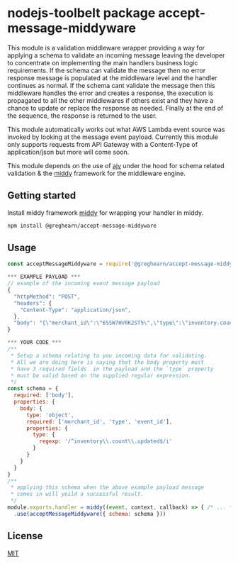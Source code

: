 # nodejs-toolbelt package accept-message-middyware
This module is a validation middleware wrapper providing a way for applying a schema to validate an incoming message leaving the developer to concentrate on implementing the main handlers business logic requirements.
If the schema can validate the message then no error response message is populated at the middleware level and the handler continues as normal.
If the schema cant validate the message then this middleware handles the error and creates a
response, the execution is propagated to all the other middlewares if others exist and they have a chance to update or replace the response as needed. 
Finally at the end of the sequence, the response is returned to the user.

This module automatically works out what AWS Lambda event source was invoked by looking at the message event payload. Currently this module only supports requests from API Gateway with a Content-Type of application/json but more will come soon.

This module depends on the use of [ajv](https://www.npmjs.com/package/ajv) under the hood for schema related validation & the [middy](https://www.npmjs.com/package/middy) framework for the middleware engine.

## Getting started

Install middy framework [middy](https://www.npmjs.com/package/middy) for wrapping your handler in middy.


```bash
npm install @greghearn/accept-message-middyware
```

## Usage

```javascript
const acceptMessageMiddyware = require('@greghearn/accept-message-middyware')

*** EXAMPLE PAYLOAD ***
// example of the incoming event message payload
{
  "httpMethod": "POST",
  "headers": {
    "Content-Type": "application/json",
  },
  "body": "{\"merchant_id\":\"6SSW7HV8K2ST5\",\"type\":\"inventory.count.updated\",\"event_id\":\"df5f3813-a913-45a1-94e9-fdc3f7d5e3b6\"}",
}

*** YOUR CODE ***
/**
 * Setup a schema relating to you incoming data for validating.
 * All we are doing here is saying that the body property must 
 * have 3 required fields  in the payload and the `type` property
 * must be valid based on the supplied regular expression.
 */
const schema = {
  required: ['body'],
  properties: {
    body: {
      type: 'object',
      required: ['merchant_id', 'type', 'event_id'],
      properties: {
        type: {
          regexp: '/^inventory\\.count\\.updated$/i'
        }
      }
    }
  }
}
/**
 * applying this schema when the above example payload message 
 * comes in will yeild a successful result.
 */
module.exports.handler = middy((event, context, callback) => { /* ... */ })
  .use(acceptMessageMiddyware({ schema: schema }))

```


## License
[MIT](https://choosealicense.com/licenses/mit/)
